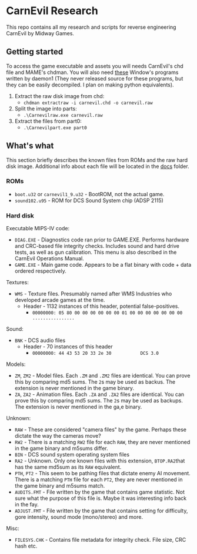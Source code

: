 # CarnEvil Research
This repo contains all my research and scripts for reverse engineering CarnEvil by Midway Games. 

## Getting started

To access the game executable and assets you will needs CarnEvil's chd file and MAME's chdman. You will also need [these](https://forum.xentax.com/viewtopic.php?p=160064#p160064) Window's programs written by daemon1 (They never released source for these programs, but they can be easily decompiled. I plan on making python equivalents). 

1. Extract the raw disk image from chd:
    * `chdman extractraw -i carnevil.chd -o carnevil.raw`
2. Split the image into parts:
    * `.\Carnevilraw.exe carnevil.raw`
3. Extract the files from part0:
    * `.\Carnevilpart.exe part0`

## What's what
This section briefly describes the known files from ROMs and the raw hard disk image. Additional info about each file will be located in the [docs](/docs/) folder.

### ROMs
* `boot.u32` or `carnevil1_9.u32` - BootROM, not the actual game.
* `sound102.u95` - ROM for DCS Sound System chip (ADSP 2115) 

### Hard disk
Executable MIPS-IV code:
* `DIAG.EXE` - Diagnostics code ran prior to GAME.EXE. Performs hardware and CRC-based file integrity checks. Includes sound and hard drive tests, as well as gun calibration. This menu is also described in the CarnEvil Operations Manual.  
* `GAME.EXE` - Main game code. Appears to be a flat binary with code + data ordered respectively. 

Textures:
* `WMS` - Texture files. Presumably named after WMS Industries who developed arcade games at the time. 
  * Header - 1132 instances of this header, potential false-positives.
    * `00000000: 05 80 00 00 00 00 00 00 01 00 00 00 00 00 00 00  ................`

Sound:
* `BNK` - DCS audio files
  * Header - 70 instances of this header
    * `00000000: 44 43 53 20 33 2e 30           DCS 3.0`

Models:
* `ZM`, `ZM2` - Model files. Each `.ZM` and `.ZM2` files are identical. You can prove this by comparing md5 sums. The `2`s may be used as backus. The extension is never mentioned in the game binary. 
* `ZA`, `ZA2` - Animation files. Each `.ZA` and `.ZA2` files are identical. You can prove this by comparing md5 sums. The `2`s may be used as backups. The extension is never mentioned in the ga,e binary. 

Unknown: 
* `RAW` - These are considered "camera files" by the game. Perhaps these dictate the way the cameras move? 
* `RW2` - There is a matching `RW2` file for each `RAW`, they are never mentioned in the game binary and m5sums differ.
* `BIN` - DCS sound system operating system files
* `RA2` - Unknown. Only one known files with this extension, `BTOP.RA2`that has the same md5sum as its `RAW` equivalent. 
* `PTH`, `PT2` - This seem to be pathing files that dictate enemy AI movement. There is a matching `PTH` file for each `PT2`, they are never mentioned in the game binary and m5sums match.
* `AUDITS.FMT` - File written by the game that contains game statistic. Not sure what the purpose of this file is. Maybe it was interesting info back in the fay. 
* `ADJUST.FMT` - File written by the game that contains setting for difficulty, gore intensity, sound mode (mono/stereo) and more. 

Misc: 
* `FILESYS.CHK` - Contains file metadata for integrity check. File size, CRC hash etc.

